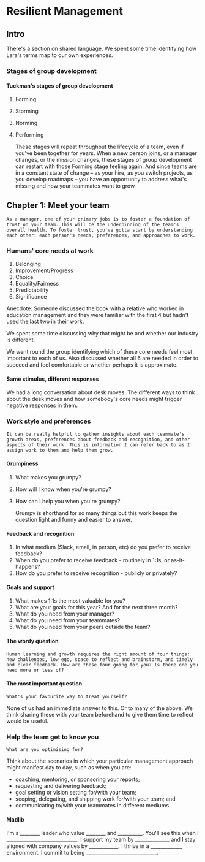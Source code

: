 # Resilient Management

## Intro

There's a section on shared language. We spent some time identifying how Lara's terms map to our own experiences.

### Stages of group development

#### Tuckman's stages of group development

1. Forming
2. Storming
3. Norming
4. Performing

	These stages will repeat throughout the lifecycle of a team, even if you've been together for years. When a new person joins, or a manager changes, or the mission changes, these stages of group development can restart with those Forming stage feeling again. And since teams are in a constant state of change – as your hire, as you switch projects, as you develop roadmaps – you have an opportunity to address what's missing and how your teammates want to grow.
	
## Chapter 1: Meet your team

	As a manager, one of your primary jobs is to foster a foundation of trust on your team. This will be the underpinning of the team's overall health. To foster trust, you've gotta start by understanding each other: each person's needs, preferences, and approaches to work.
	
### Humans' core needs at work

1. Belonging
2. Improvement/Progress
3. Choice
4. Equality/Fairness
5. Predictability
6. Significance

Anecdote: Someone discussed the book with a relative who worked in education management and they were familiar with the first 4 but hadn't used the last two in their work.

We spent some time discussing why that might be and whether our industry is different.

We went round the group identifying which of these core needs feel most important to each of us. Also discussed whether all 6 are needed in order to succeed and feel comfortable or whether perhaps it is approximate.

#### Same stimulus, different responses

We had a long conversation about desk moves. The different ways to think about the desk moves and how somebody's core needs might trigger negative responses in them.

### Work style and preferences

	It can be really helpful to gather insights about each teammate's growth areas, preferences about feedback and recognition, and other aspects of their work. This is information I can refer back to as I assign work to them and help them grow.
	
#### Grumpiness

1. What makes you grumpy?
2. How will I know when you're grumpy?
3. How can I help you when you're grumpy?

	Grumpy is shorthand for so many things but this work keeps the question light and funny and easier to answer.
	
#### Feedback and recognition

1. In what medium (Slack, email, in person, etc) do you prefer to receive feedback?
2. When do you prefer to receive feedback - routinely in 1:1s, or as-it-happens?
3. How do you prefer to receive recognition - publicly or privately?

#### Goals and support

1. What makes 1:1s the most valuable for you?
2. What are your goals for this year? And for the next three month?
3. What do you need from your manager?
4. What do you need from your teammates?
5. What do you need from your peers outside the team?

#### The wordy question

	Human learning and growth requires the right amount of four things: new challenges, low ego, space to reflect and brainstorm, and timely and clear feedback. How are these four going for you? Is there one you need more or less of?
	
#### The most important question

	What's your favourite way to treat yourself?
	
None of us had an immediate answer to this. Or to many of the above. We think sharing these with your team beforehand to give them time to reflect would be useful.

### Help the team get to know you

	What are you optimising for?
	
Think about the scenarios in which your particular management approach might manifest day to day, such as when you are:

 - coaching, mentoring, or sponsoring your reports;
 - requesting and delivering feedback;
 - goal setting or vision setting for/with your team;
 - scoping, delegating, and shipping work for/with your team; and
 - communicating to/with your teammates in different mediums.

#### Madlib

I'm a ________ leader who value ________ and __________. You'll see this when I _____________________________. I support my team by ______________ and I stay aligned with company values by ____________. I thrive in a _____________ environment. I commit to being _____________________________.



